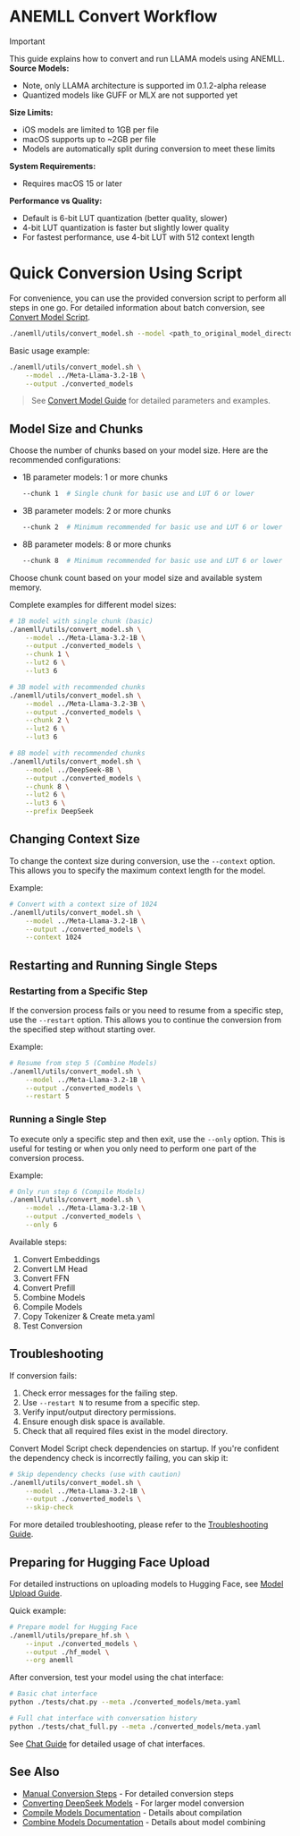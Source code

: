 # ANEMLL Convert Workflow

> [!Important]
> This guide explains how to convert and run LLAMA models using ANEMLL.
> **Source Models:**
> - Note, only LLAMA architecture is supported im 0.1.2-alpha release
> - Quantized models like GUFF or MLX are not supported yet
> 
> **Size Limits:**
> - iOS models are limited to 1GB per file
> - macOS supports up to ~2GB per file
> - Models are automatically split during conversion to meet these limits
> 
> **System Requirements:**
> - Requires macOS 15 or later
> 
> **Performance vs Quality:**
> - Default is 6-bit LUT quantization (better quality, slower)
> - 4-bit LUT quantization is faster but slightly lower quality
> - For fastest performance, use 4-bit LUT with 512 context length

# Quick Conversion Using Script

For convenience, you can use the provided conversion script to perform all steps in one go. For detailed information about batch conversion, see [Convert Model Script](convert_model.md).

```bash
./anemll/utils/convert_model.sh --model <path_to_original_model_directory> --output <output_directory> [options]
```

Basic usage example:
```bash
./anemll/utils/convert_model.sh \
    --model ../Meta-Llama-3.2-1B \
    --output ./converted_models
```

> See [Convert Model Guide](convert_model.md) for detailed parameters and examples.

## Model Size and Chunks

Choose the number of chunks based on your model size. Here are the recommended configurations:

- 1B parameter models: 1 or more chunks
  ```bash
  --chunk 1  # Single chunk for basic use and LUT 6 or lower
  ```
- 3B parameter models: 2 or more chunks
  ```bash
  --chunk 2  # Minimum recommended for basic use and LUT 6 or lower
  ```
- 8B parameter models: 8 or more chunks
  ```bash
  --chunk 8  # Minimum recommended for basic use and LUT 6 or lower
  ```

Choose chunk count based on your model size and available system memory.

Complete examples for different model sizes:
```bash
# 1B model with single chunk (basic)
./anemll/utils/convert_model.sh \
    --model ../Meta-Llama-3.2-1B \
    --output ./converted_models \
    --chunk 1 \
    --lut2 6 \
    --lut3 6

# 3B model with recommended chunks
./anemll/utils/convert_model.sh \
    --model ../Meta-Llama-3.2-3B \
    --output ./converted_models \
    --chunk 2 \
    --lut2 6 \
    --lut3 6

# 8B model with recommended chunks
./anemll/utils/convert_model.sh \
    --model ../DeepSeek-8B \
    --output ./converted_models \
    --chunk 8 \
    --lut2 6 \
    --lut3 6 \
    --prefix DeepSeek
```


## Changing Context Size

To change the context size during conversion, use the `--context` option. This allows you to specify the maximum context length for the model.

Example:
```bash
# Convert with a context size of 1024
./anemll/utils/convert_model.sh \
    --model ../Meta-Llama-3.2-1B \
    --output ./converted_models \
    --context 1024
```

## Restarting and Running Single Steps

### Restarting from a Specific Step
If the conversion process fails or you need to resume from a specific step, use the `--restart` option. This allows you to continue the conversion from the specified step without starting over.

Example:
```bash
# Resume from step 5 (Combine Models)
./anemll/utils/convert_model.sh \
    --model ../Meta-Llama-3.2-1B \
    --output ./converted_models \
    --restart 5
```

### Running a Single Step
To execute only a specific step and then exit, use the `--only` option. This is useful for testing or when you only need to perform one part of the conversion process.

Example:
```bash
# Only run step 6 (Compile Models)
./anemll/utils/convert_model.sh \
    --model ../Meta-Llama-3.2-1B \
    --output ./converted_models \
    --only 6
```

Available steps:
1. Convert Embeddings
2. Convert LM Head
3. Convert FFN
4. Convert Prefill
5. Combine Models
6. Compile Models
7. Copy Tokenizer & Create meta.yaml
8. Test Conversion

## Troubleshooting

If conversion fails:

1. Check error messages for the failing step.
2. Use `--restart N` to resume from a specific step.
3. Verify input/output directory permissions.
4. Ensure enough disk space is available.
5. Check that all required files exist in the model directory.

Convert Model Script check dependencies on startup. If you're confident the dependency check is incorrectly failing, you can skip it:
```bash
# Skip dependency checks (use with caution)
./anemll/utils/convert_model.sh \
    --model ../Meta-Llama-3.2-1B \
    --output ./converted_models \
    --skip-check
```

For more detailed troubleshooting, please refer to the [Troubleshooting Guide](./troubleshooting.md).

## Preparing for Hugging Face Upload

For detailed instructions on uploading models to Hugging Face, see [Model Upload Guide](./upload_model.md).

Quick example:
```bash
# Prepare model for Hugging Face
./anemll/utils/prepare_hf.sh \
    --input ./converted_models \
    --output ./hf_model \
    --org anemll
```


After conversion, test your model using the chat interface:
```bash
# Basic chat interface
python ./tests/chat.py --meta ./converted_models/meta.yaml

# Full chat interface with conversation history
python ./tests/chat_full.py --meta ./converted_models/meta.yaml
```

See [Chat Guide](./chat.md) for detailed usage of chat interfaces.

## See Also
- [Manual Conversion Steps](manual_conversion.md) - For detailed conversion steps
- [Converting DeepSeek Models](ConvertingDeepSeek.md) - For larger model conversion
- [Compile Models Documentation](compile_models.md) - Details about compilation
- [Combine Models Documentation](combine_models.md) - Details about model combining

    

